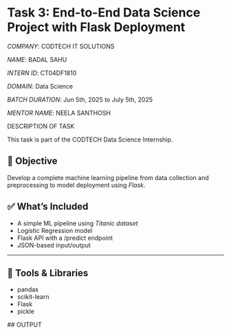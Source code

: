 # Task 3: End-to-End Data Science Project with Flask Deployment
*COMPANY*: CODTECH IT SOLUTIONS

*NAME*: BADAL SAHU

*INTERN ID*: CT04DF1810

*DOMAIN*: Data Science

*BATCH DURATION*: Jun 5th, 2025 to July 5th, 2025

*MENTOR NAME*: NEELA SANTHOSH

DESCRIPTION OF TASK

This task is part of the CODTECH Data Science Internship.

## 📌 Objective

Develop a complete machine learning pipeline from data collection and preprocessing to model deployment using *Flask*.

## ✅ What’s Included

- A simple ML pipeline using *Titanic dataset*
- Logistic Regression model
- Flask API with a /predict endpoint
- JSON-based input/output

---

## 🧰 Tools & Libraries

- pandas
- scikit-learn
- Flask
- pickle

## OUTPUT

